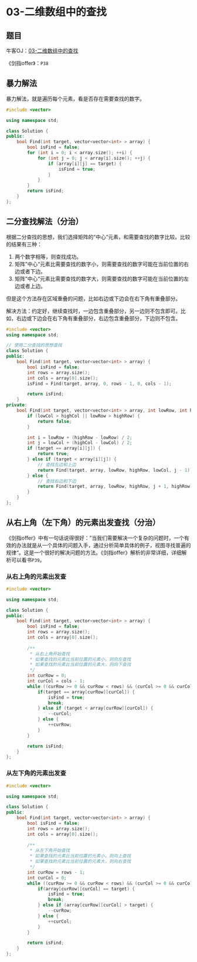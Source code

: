 # 03-二维数组中的查找

## 题目

牛客OJ：[03-二维数组中的查找](http://www.nowcoder.com/practice/abc3fe2ce8e146608e868a70efebf62e?tpId=13&tqId=11154&rp=1&ru=/ta/coding-interviews&qru=/ta/coding-interviews/question-ranking)

《剑指offer》：`P38`

## 暴力解法

暴力解法，就是遍历每个元素，看是否存在需要查找的数字。

```c++
#include <vector>

using namespace std;

class Solution {
public:
    bool Find(int target, vector<vector<int> > array) {
        bool isFind = false;
        for (int i = 0; i < array.size(); ++i) {
            for (int j = 0; j < array[i].size(); ++j) {
                if (array[i][j] == target) {
                    isFind = true;
                }
            }
        }
        return isFind;
    }
};
```

## 二分查找解法（分治）

根据二分查找的思想，我们选择矩阵的“中心“元素，和需要查找的数字比较。比较的结果有三种：

1. 两个数字相等，则查找成功。
2. 矩阵”中心“元素比需要查找的数字小，则需要查找的数字可能在当前位置的右边或者下边。
3. 矩阵”中心“元素比需要查找的数字大，则需要查找的数字可能在当前位置的左边或者上边。

但是这个方法存在区域重叠的问题，比如右边或下边会在右下角有重叠部分。

解决方法：约定好，继续查找时，一边包含重叠部分，另一边则不包含即可。比如，右边或下边会在右下角有重叠部分，右边包含重叠部分，下边则不包含。

```c++
#include <vector>
using namespace std;

// 使用二分查找的思想查找
class Solution {
public:
    bool Find(int target, vector<vector<int> > array) {
        bool isFind = false;
        int rows = array.size();
        int cols = array[0].size();
        isFind = Find(target, array, 0, rows - 1, 0, cols - 1);

        return isFind;
    }
private:
    bool Find(int target, vector<vector<int> > array, int lowRow, int highRow, int lowCol, int highCol) {
        if (lowCol > highCol || lowRow > highRow) {
            return false;
        }

        int i = lowRow + (highRow - lowRow) / 2;
        int j = lowCol + (highCol - lowCol) / 2;
        if (target == array[i][j]) {
            return true;
        } else if (target < array[i][j]) {
            // 查找左边和上边
            return Find(target, array, lowRow, highRow, lowCol, j - 1) || Find(target, array, lowRow, i - 1, j, highCol);
        } else {
            // 查找右边和下边
            return Find(target, array, lowRow, highRow, j + 1, highRow) || Find(target, array, i + 1, highRow, lowCol, j);
        }
    }
};
```

## 从右上角（左下角）的元素出发查找（分治）

《剑指offer》中有一句话说得很好：”当我们需要解决一个复杂的问题时，一个有效的办法就是从一个具体的问题入手，通过分析简单具体的例子，视图寻找普遍的规律“。这是一个很好的解决问题的方法。《剑指offer》解析的非常详细，详细解析可以看书`P39`。

### 从右上角的元素出发查

```c++
#include <vector>

using namespace std;

class Solution {
public:
    bool Find(int target, vector<vector<int> > array) {
        bool isFind = false;
        int rows = array.size();
        int cols = array[0].size();
        
        /**
         * 从右上角开始查找
         * 如果查找的元素比当前位置的元素小，则向左查找
         * 如果查找的元素比当前位置的元素大，则向下查找
         */
        int curRow = 0;
        int curCol = cols - 1;
        while ((curRow >= 0 && curRow < rows) && (curCol >= 0 && curCol < cols)) {
            if(target == array[curRow][curCol]) {
                isFind = true;
                break;
            } else if (target < array[curRow][curCol]) {
                --curCol;
            } else {
                ++curRow;
            }
        }

        return isFind;
    }
};
```

### 从左下角的元素出发查

```c++
#include <vector>

using namespace std;

class Solution {
public:
    bool Find(int target, vector<vector<int> > array) {
        bool isFind = false;
        int rows = array.size();
        int cols = array[0].size();
        
        /**
         * 从左下角开始查找
         * 如果查找的元素比当前位置的元素小，则向上查找
         * 如果查找的元素比当前位置的元素大，则向右查找
         */
        int curRow = rows - 1;
        int curCol = 0;
        while ((curRow >= 0 && curRow < rows) && (curCol >= 0 && curCol < cols)) {
            if(array[curRow][curCol] == target) {
                isFind = true;
                break;
            } else if (array[curRow][curCol] > target) {
                --curRow;
            } else {
                ++curCol;
            }
        }

        return isFind;
    }
};
```

